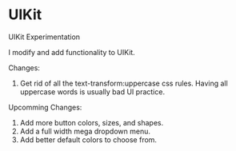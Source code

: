 # UIKit
UIKit Experimentation

I modify and add functionality to UIKit.

Changes:
1. Get rid of all the text-transform:uppercase css rules. Having all uppercase words is usually bad UI practice.


Upcomming Changes:
1. Add more button colors, sizes, and shapes.
2. Add a full width mega dropdown menu.
3. Add better default colors to choose from.